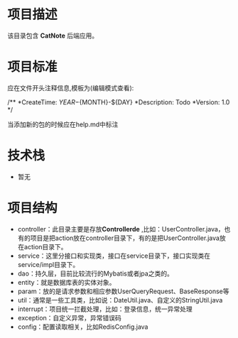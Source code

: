 # 项目描述

该目录包含 **CatNote** 后端应用。

# 项目标准

应在文件开头注释信息,模板为(编辑模式查看):

/**
*CreateTime: ${YEAR}-${MONTH}-${DAY}
*Description: Todo
*Version: 1.0
*/

当添加新的包的时候应在help.md中标注

# 技术栈

- 暂无

# 项目结构

- controller：此目录主要是存放**Controllerde**
  ,比如：UserController.java，也有的项目是把action放在controller目录下，有的是把UserController.java放在action目录下。
- service：这里分接口和实现类，接口在service目录下，接口实现类在service/impl目录下。
- dao：持久层，目前比较流行的Mybatis或者jpa之类的。
- entity：就是数据库表的实体对象。
- param：放的是请求参数和相应参数UserQueryRequest、BaseResponse等
- util：通常是一些工具类，比如说：DateUtil.java、自定义的StringUtil.java
- interrupt：项目统一拦截处理，比如：登录信息，统一异常处理
- exception：自定义异常，异常错误码
- config：配置读取相关，比如RedisConfig.java